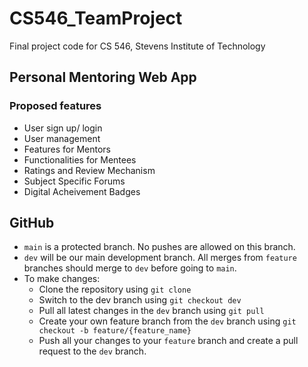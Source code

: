 # CS546_TeamProject
Final project code for CS 546, Stevens Institute of Technology


## Personal Mentoring Web App

### Proposed features 

- ⁠User sign up/ login
- ⁠User management
- Features for Mentors
- Functionalities for Mentees
- Ratings and Review Mechanism
- Subject Specific Forums
- Digital Acheivement Badges

## GitHub

- `main` is a protected branch. No pushes are allowed on this branch.
- `dev` will be our main development branch. All merges from `feature` branches should merge to `dev` before going to `main`.
- To make changes:
    - Clone the repository using `git clone`
    - Switch to the dev branch using `git checkout dev`
    - Pull all latest changes in the `dev` branch using `git pull`
    - Create your own feature branch from the `dev` branch using `git checkout -b feature/{feature_name}`
    - Push all your changes to your `feature` branch and create a pull request to the `dev` branch.
